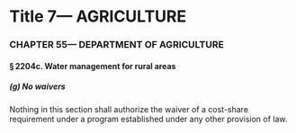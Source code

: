 
# Title 7— AGRICULTURE
### CHAPTER 55— DEPARTMENT OF AGRICULTURE
#### § 2204c. Water management for rural areas
##### (g) No waivers

Nothing in this section shall authorize the waiver of a cost-share requirement under a program established under any other provision of law.
